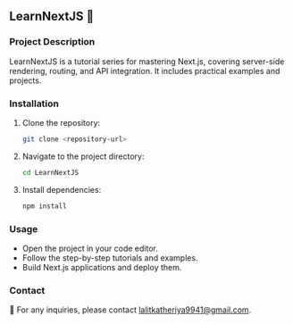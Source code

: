 ## LearnNextJS 🚀

### Project Description
LearnNextJS is a tutorial series for mastering Next.js, covering server-side rendering, routing, and API integration. It includes practical examples and projects.

### Installation
1. Clone the repository:
   ```sh
   git clone <repository-url>
   ```
2. Navigate to the project directory:
   ```sh
   cd LearnNextJS
   ```
3. Install dependencies:
   ```sh
   npm install
   ```

### Usage
- Open the project in your code editor.
- Follow the step-by-step tutorials and examples.
- Build Next.js applications and deploy them.

### Contact
📧 For any inquiries, please contact lalitkatheriya9941@gmail.com.

